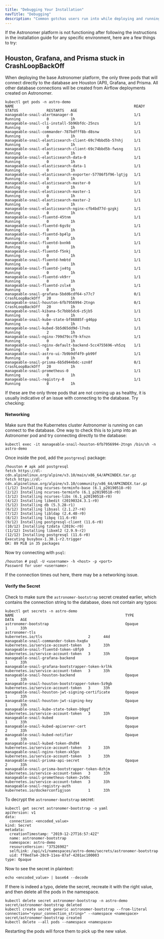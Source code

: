 ```yaml
---
title: "Debugging Your Installation"
navTitle: "Debugging"
description: "Common gotchas users run into while deploying and running Astronomer Enterprise."
---
```



If the Astronomer platform is not functioning after following the instructions in the installation guide for any specific environment, here are a few things to try:

## Houston, Grafana, and Prisma stuck in CrashLoopBackOff

When deploying the base Astronomer platform, the only three pods that will connect directly to the database are Houston (API), Grafana, and Prisma. All other database connections will be created from Airflow deployments created on Astronomer.

```
kubectl get pods -n astro-demo
NAME                                                       READY   STATUS             RESTARTS   AGE
manageable-snail-alertmanager-0                            1/1     Running            0          1h
manageable-snail-cli-install-5b96bfdc-25nzs                1/1     Running            0          1h
manageable-snail-commander-787bdfff8b-d8snw                1/1     Running            0          1h
manageable-snail-elasticsearch-client-69c74bbd5b-57nhj     1/1     Running            0          1h
manageable-snail-elasticsearch-client-69c74bbd5b-fwsng     1/1     Running            0          1h
manageable-snail-elasticsearch-data-0                      1/1     Running            0          1h
manageable-snail-elasticsearch-data-1                      1/1     Running            0          1h
manageable-snail-elasticsearch-exporter-57786f5f96-lgtjg   1/1     Running            0          1h
manageable-snail-elasticsearch-master-0                    1/1     Running            0          1h
manageable-snail-elasticsearch-master-1                    1/1     Running            0          1h
manageable-snail-elasticsearch-master-2                    1/1     Running            0          1h
manageable-snail-elasticsearch-nginx-cfb4bd77d-gzgkj       1/1     Running            0          1h
manageable-snail-fluentd-45tnm                             1/1     Running            0          1h
manageable-snail-fluentd-6gs9z                             1/1     Running            0          1h
manageable-snail-fluentd-bp4lp                             1/1     Running            0          1h
manageable-snail-fluentd-bxnk6                             1/1     Running            0          1h
manageable-snail-fluentd-f5nkj                             1/1     Running            0          1h
manageable-snail-fluentd-hmbtd                             1/1     Running            0          1h
manageable-snail-fluentd-jx4tg                             1/1     Running            0          1h
manageable-snail-fluentd-vk9rr                             1/1     Running            0          1h
manageable-snail-fluentd-zslx4                             1/1     Running            0          1h
manageable-snail-grafana-5bdd6cdf64-s77c7                  0/1     CrashLoopBackOff   20         1h
manageable-snail-houston-6fb7956994-2tngn                  0/1     CrashLoopBackOff   20         1h
manageable-snail-kibana-5c7bbb5dc6-z5jb5                   1/1     Running            0          1h
manageable-snail-kube-state-bf86885f-g46pp                 1/1     Running            0          1h
manageable-snail-kubed-5b5d65dd9d-l7nds                    1/1     Running            2          1h
manageable-snail-nginx-799d79ccf9-kfnzn                    1/1     Running            0          1h
manageable-snail-nginx-default-backend-5cc4755696-vh5zq    1/1     Running            0          1h
manageable-snail-astro-ui-7b9b9df4f9-pb99f                 1/1     Running            0          1h
manageable-snail-prisma-6b5d944bdc-szn8f                   0/1     CrashLoopBackOff   20         1h
manageable-snail-prometheus-0                              1/1     Running            0          1h
manageable-snail-registry-0                                1/1     Running            0          1h
```

If these are the only three pods that are not coming up as healthy, it is usually indicative of an issue with connecting to the database. Try checking:

#### Networking
Make sure that the Kubernetes cluster Astronomer is running on can connect to the database. One way to check this is to jump into an Astronomer pod and try connecting directly to the database:

```
kubectl exec -it manageable-snail-houston-6fb7956994-2tngn /bin/sh -n astro-demo
```

Once inside the pod, add the `postgresql` package:

```
/houston # apk add postgresql
fetch https://dl-cdn.alpinelinux.org/alpine/v3.10/main/x86_64/APKINDEX.tar.gz
fetch https://dl-cdn.alpinelinux.org/alpine/v3.10/community/x86_64/APKINDEX.tar.gz
(1/12) Installing ncurses-terminfo-base (6.1_p20190518-r0)
(2/12) Installing ncurses-terminfo (6.1_p20190518-r0)
(3/12) Installing ncurses-libs (6.1_p20190518-r0)
(4/12) Installing libedit (20190324.3.1-r0)
(5/12) Installing db (5.3.28-r1)
(6/12) Installing libsasl (2.1.27-r4)
(7/12) Installing libldap (2.4.48-r0)
(8/12) Installing libpq (11.6-r0)
(9/12) Installing postgresql-client (11.6-r0)
(10/12) Installing tzdata (2019c-r0)
(11/12) Installing libxml2 (2.9.9-r2)
(12/12) Installing postgresql (11.6-r0)
Executing busybox-1.30.1-r2.trigger
OK: 89 MiB in 35 packages
```

Now try connecting with `psql`:

```
/houston # psql -U <username> -h <host> -p <port>
Password for user <username>: 

```
If the connection times out here, there may be a networking issue.

#### Verify the Secret
Check to make sure the `astronomer-bootstrap` secret created earlier, which contains the connection string to the database, does not contain any typos:

```
kubectl get secrets -n astro-demo
NAME                                                   TYPE                                  DATA   AGE
astronomer-bootstrap                                   Opaque                                1      33h
astronomer-tls                                         kubernetes.io/tls                     2      44d
manageable-snail-commander-token-hxq6v                 kubernetes.io/service-account-token   3      33h
manageable-snail-fluentd-token-s8fp9                   kubernetes.io/service-account-token   3      33h
manageable-snail-grafana-backend                       Opaque                                1      33h
manageable-snail-grafana-bootstrapper-token-krlhk      kubernetes.io/service-account-token   3      33h
manageable-snail-houston-backend                       Opaque                                1      33h
manageable-snail-houston-bootstrapper-token-5z9gb      kubernetes.io/service-account-token   3      33h
manageable-snail-houston-jwt-signing-certificate       Opaque                                1      33h
manageable-snail-houston-jwt-signing-key               Opaque                                1      33h
manageable-snail-kube-state-token-b9gqf                kubernetes.io/service-account-token   3      33h
manageable-snail-kubed                                 Opaque                                1      33h
manageable-snail-kubed-apiserver-cert                  Opaque                                2      33h
manageable-snail-kubed-notifier                        Opaque                                0      33h
manageable-snail-kubed-token-dhd94                     kubernetes.io/service-account-token   3      33h
manageable-snail-nginx-token-xk5pn                     kubernetes.io/service-account-token   3      33h
manageable-snail-prisma-api-secret                     Opaque                                2      33h
manageable-snail-prisma-bootstrapper-token-8zhjm       kubernetes.io/service-account-token   3      33h
manageable-snail-prometheus-token-2v59c                kubernetes.io/service-account-token   3      33h
manageable-snail-registry-auth                         kubernetes.io/dockerconfigjson        1      33h
```

To decrypt the `astronomer-bootstrap` secret:

```
kubectl get secret astronomer-bootstrap -o yaml
apiVersion: v1
data:
  connection: <encoded_value>
kind: Secret
metadata:
  creationTimestamp: "2019-12-27T16:57:42Z"
  name: astronomer-bootstrap
  namespace: astro-demo
  resourceVersion: "37526902"
  selfLink: /api/v1/namespaces/astro-demo/secrets/astronomer-bootstrap
  uid: ff0ed7a4-28c9-11ea-87af-4201ac100003
type: Opaque
```

Now to see the secret in plaintext:
```
echo <encoded_value> | base64 --decode
```

If there is indeed a typo, delete the secret, recreate it with the right value, and then delete all the pods in the namespace.

```
kubectl delete secret astronomer-bootstrap -n astro-demo
secret/astronomer-bootstrap deleted
kubectl create secret generic astronomer-bootstrap --from-literal connection="<your_connection_string>" --namespace <namespace>
secret/astronomer-bootstrap created
kubectl delete --all pods --namespace <namespace>
```

Restarting the pods will force them to pick up the new value.